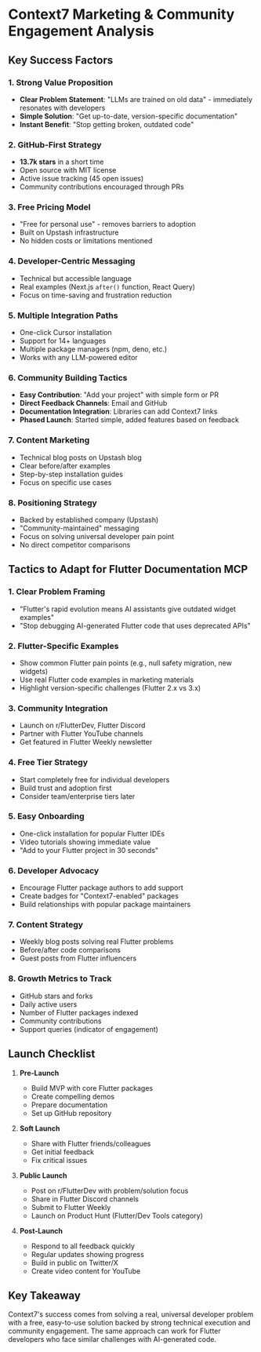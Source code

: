 # Context7 Marketing & Community Engagement Analysis

## Key Success Factors

### 1. Strong Value Proposition
- **Clear Problem Statement**: "LLMs are trained on old data" - immediately resonates with developers
- **Simple Solution**: "Get up-to-date, version-specific documentation"
- **Instant Benefit**: "Stop getting broken, outdated code"

### 2. GitHub-First Strategy
- **13.7k stars** in a short time
- Open source with MIT license
- Active issue tracking (45 open issues)
- Community contributions encouraged through PRs

### 3. Free Pricing Model
- "Free for personal use" - removes barriers to adoption
- Built on Upstash infrastructure
- No hidden costs or limitations mentioned

### 4. Developer-Centric Messaging
- Technical but accessible language
- Real examples (Next.js `after()` function, React Query)
- Focus on time-saving and frustration reduction

### 5. Multiple Integration Paths
- One-click Cursor installation
- Support for 14+ languages
- Multiple package managers (npm, deno, etc.)
- Works with any LLM-powered editor

### 6. Community Building Tactics
- **Easy Contribution**: "Add your project" with simple form or PR
- **Direct Feedback Channels**: Email and GitHub
- **Documentation Integration**: Libraries can add Context7 links
- **Phased Launch**: Started simple, added features based on feedback

### 7. Content Marketing
- Technical blog posts on Upstash blog
- Clear before/after examples
- Step-by-step installation guides
- Focus on specific use cases

### 8. Positioning Strategy
- Backed by established company (Upstash)
- "Community-maintained" messaging
- Focus on solving universal developer pain point
- No direct competitor comparisons

## Tactics to Adapt for Flutter Documentation MCP

### 1. Clear Problem Framing
- "Flutter's rapid evolution means AI assistants give outdated widget examples"
- "Stop debugging AI-generated Flutter code that uses deprecated APIs"

### 2. Flutter-Specific Examples
- Show common Flutter pain points (e.g., null safety migration, new widgets)
- Use real Flutter code examples in marketing materials
- Highlight version-specific challenges (Flutter 2.x vs 3.x)

### 3. Community Integration
- Launch on r/FlutterDev, Flutter Discord
- Partner with Flutter YouTube channels
- Get featured in Flutter Weekly newsletter

### 4. Free Tier Strategy
- Start completely free for individual developers
- Build trust and adoption first
- Consider team/enterprise tiers later

### 5. Easy Onboarding
- One-click installation for popular Flutter IDEs
- Video tutorials showing immediate value
- "Add to your Flutter project in 30 seconds"

### 6. Developer Advocacy
- Encourage Flutter package authors to add support
- Create badges for "Context7-enabled" packages
- Build relationships with popular package maintainers

### 7. Content Strategy
- Weekly blog posts solving real Flutter problems
- Before/after code comparisons
- Guest posts from Flutter influencers

### 8. Growth Metrics to Track
- GitHub stars and forks
- Daily active users
- Number of Flutter packages indexed
- Community contributions
- Support queries (indicator of engagement)

## Launch Checklist

1. **Pre-Launch**
   - Build MVP with core Flutter packages
   - Create compelling demos
   - Prepare documentation
   - Set up GitHub repository

2. **Soft Launch**
   - Share with Flutter friends/colleagues
   - Get initial feedback
   - Fix critical issues

3. **Public Launch**
   - Post on r/FlutterDev with problem/solution focus
   - Share in Flutter Discord channels
   - Submit to Flutter Weekly
   - Launch on Product Hunt (Flutter/Dev Tools category)

4. **Post-Launch**
   - Respond to all feedback quickly
   - Regular updates showing progress
   - Build in public on Twitter/X
   - Create video content for YouTube

## Key Takeaway
Context7's success comes from solving a real, universal developer problem with a free, easy-to-use solution backed by strong technical execution and community engagement. The same approach can work for Flutter developers who face similar challenges with AI-generated code.